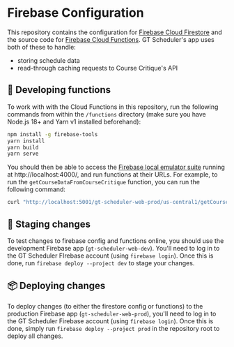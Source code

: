 # Firebase Configuration

This repository contains the configuration for [Firebase Cloud Firestore](https://firebase.google.com/products/firestore) and the source code for [Firebase Cloud Functions](https://firebase.google.com/products/functions). GT Scheduler's app uses both of these to handle:

- storing schedule data
- read-through caching requests to Course Critique's API

## 🚀 Developing functions

To work with with the Cloud Functions in this repository, run the following commands from within the `/functions` directory (make sure you have Node.js 18+ and Yarn v1 installed beforehand):

```sh
npm install -g firebase-tools
yarn install
yarn build
yarn serve
```

You should then be able to access the [Firebase local emulator suite](https://firebase.google.com/docs/emulator-suite) running at http://localhost:4000/, and run functions at their URLs. For example, to run the `getCourseDataFromCourseCritique` function, you can run the following command:

```sh
curl "http://localhost:5001/gt-scheduler-web-prod/us-central1/getCourseDataFromCourseCritique?courseID=CS%201332"
```
## 🚧 Staging changes

To test changes to firebase config and functions online, you should use the development Firebase app (`gt-scheduler-web-dev`). You'll need to log in to the GT Scheduler FIrebase account (using `firebase login`). Once this is done, run `firebase deploy --project dev` to stage your changes.

## 📦 Deploying changes

To deploy changes (to either the firestore config or functions) to the production Firebase app (`gt-scheduler-web-prod`), you'll need to log in to the GT Scheduler Firebase account (using `firebase login`). Once this is done, simply run `firebase deploy --project prod` in the repository root to deploy all changes.